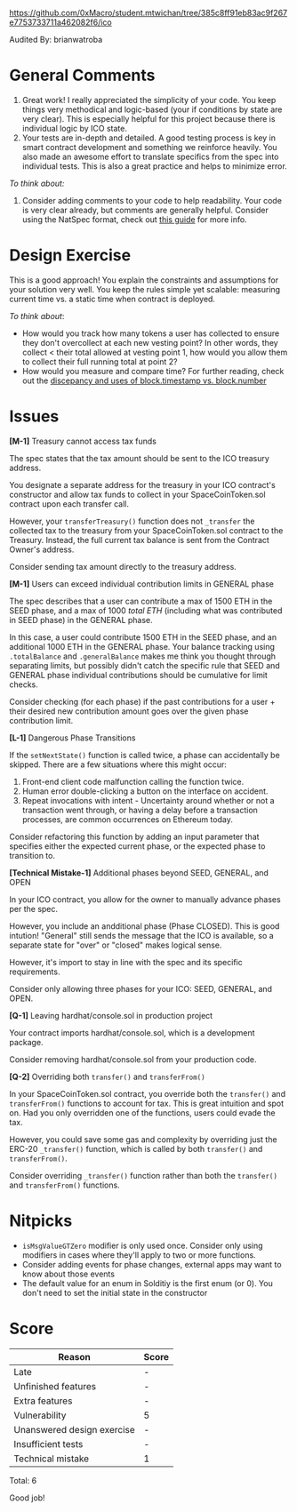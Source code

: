 https://github.com/0xMacro/student.mtwichan/tree/385c8ff91eb83ac9f267e7753733711a462082f6/ico

Audited By: brianwatroba

# General Comments

1. Great work! I really appreciated the simplicity of your code. You keep things very methodical and logic-based (your if conditions by state are very clear). This is especially helpful for this project because there is individual logic by ICO state.
2. Your tests are in-depth and detailed. A good testing process is key in smart contract development and something we reinforce heavily. You also made an awesome effort to translate specifics from the spec into individual tests. This is also a great practice and helps to minimize error.

_To think about:_

1. Consider adding comments to your code to help readability. Your code is very clear already, but comments are generally helpful. Consider using the NatSpec format, check out [this guide](https://docs.soliditylang.org/en/develop/natspec-format.html) for more info.

# Design Exercise

This is a good approach! You explain the constraints and assumptions for your solution very well. You keep the rules simple yet scalable: measuring current time vs. a static time when contract is deployed.

_To think about_:

- How would you track how many tokens a user has collected to ensure they don't overcollect at each new vesting point? In other words, they collect < their total allowed at vesting point 1, how would you allow them to collect their full running total at point 2?
- How would you measure and compare time? For further reading, check out the [discepancy and uses of block.timestamp vs. block.number](https://medium.com/@phillipgoldberg/smart-contract-best-practices-revisited-block-number-vs-timestamp-648905104323#:~:text=timestamp%20%3F,minimally%20gamed%20by%20a%20miner.)

# Issues

**[M-1]** Treasury cannot access tax funds

The spec states that the tax amount should be sent to the ICO
treasury address.

You designate a separate address for the treasury in your ICO contract's constructor and allow tax funds to collect in your SpaceCoinToken.sol contract upon each transfer call.

However, your `transferTreasury()` function does not `_transfer` the collected tax to the treasury from your SpaceCoinToken.sol contract to the Treasury. Instead, the full current tax balance is sent from the Contract Owner's address.

Consider sending tax amount directly to the treasury address.

**[M-1]** Users can exceed individual contribution limits in GENERAL phase

The spec describes that a user can contribute a max of 1500 ETH in the SEED phase, and a max of 1000 _total ETH_ (including what was contributed in SEED phase) in the GENERAL phase.

In this case, a user could contribute 1500 ETH in the SEED phase, and an additional 1000 ETH in the GENERAL phase. Your balance tracking using `.totalBalance` and `.generalBalance` makes me think you thought through separating limits, but possibly didn't catch the specific rule that SEED and GENERAL phase individual contributions should be cumulative for limit checks.

Consider checking (for each phase) if the past contributions for a user + their desired new contribution amount goes over the given phase contribution limit.

**[L-1]** Dangerous Phase Transitions

If the `setNextState()` function is called twice, a phase can accidentally
be skipped. There are a few situations where this might occur:

1. Front-end client code malfunction calling the function twice.
2. Human error double-clicking a button on the interface on accident.
3. Repeat invocations with intent - Uncertainty around whether or not a
   transaction went through, or having a delay before a transaction processes,
   are common occurrences on Ethereum today.

Consider refactoring this function by adding an input parameter that
specifies either the expected current phase, or the expected phase to
transition to.

**[Technical Mistake-1]** Additional phases beyond SEED, GENERAL, and OPEN

In your ICO contract, you allow for the owner to manually advance phases per the spec.

However, you include an andditional phase (Phase CLOSED). This is good intution! "General" still sends the message that the ICO is available, so a separate state for "over" or "closed" makes logical sense.

However, it's import to stay in line with the spec and its specific requirements.

Consider only allowing three phases for your ICO: SEED, GENERAL, and OPEN.

**[Q-1]** Leaving hardhat/console.sol in production project

Your contract imports hardhat/console.sol, which is a development package.

Consider removing hardhat/console.sol from your production code.

**[Q-2]** Overriding both `transfer()` and `transferFrom()`

In your SpaceCoinToken.sol contract, you override both the `transfer()` and `transferFrom()` functions to account for tax. This is great intuition and spot on. Had you only overridden one of the functions, users could evade the tax.

However, you could save some gas and complexity by overriding just the ERC-20 `_transfer()` function, which is called by both `transfer()` and `transferFrom()`.

Consider overriding `_transfer()` function rather than both the `transfer()` and `transferFrom()` functions.

# Nitpicks

- `isMsgValueGTZero` modifier is only used once. Consider only using modifiers in cases where they'll apply to two or more functions.
- Consider adding events for phase changes, external apps may want to know about those events
- The default value for an enum in Solditiy is the first enum (or 0). You don't need to set the initial state in the constructor

# Score

| Reason                     | Score |
| -------------------------- | ----- |
| Late                       | -     |
| Unfinished features        | -     |
| Extra features             | -     |
| Vulnerability              | 5     |
| Unanswered design exercise | -     |
| Insufficient tests         | -     |
| Technical mistake          | 1     |

Total: 6

Good job!
